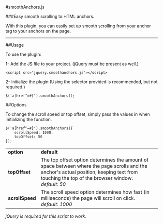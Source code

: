 #smoothAnchors.js

###Easy smooth scrolling to HTML anchors.

With this plugin, you can easily set up smooth scrolling from your anchor tag to your anchors on the page.

***

##Usage

To use the plugin:

1- Add the JS file to your project. (jQuery must be present as well.)

	<script src="jquery.smoothanchors.js"></script>

2- Initialize the plugin (Using the selector provided is recommended, but not required.)

	$('a[href^=#]').smoothAnchors();

##Options

To change the scroll speed or top offset, simply pass the values in when initializing the function.

	$('a[href^=#]').smoothAnchors({
		scrollSpeed: 1000,
		topOffset: 50
	});

<table>
<tr><td><strong>option</strong></td><td><strong>default</strong></td></tr>
<tr><td><strong>topOffset</strong></td><td>The top offset option determines the amount of space between where the page scrolls and the anchor's actual position, keeping text from touching the top of the browser window.<br/><em>default: 50</em></td></tr>
<tr><td><strong>scrollSpeed</strong></td><td>The scroll speed option determines how fast (in milliseconds) the page will scroll on click.<br/><em>default: 1000</em></td></tr>
</table>

_jQuery is required for this script to work._